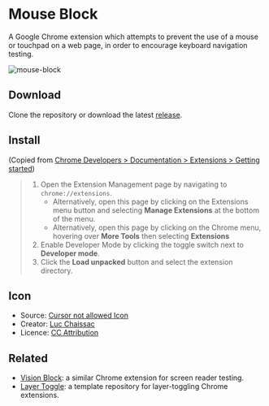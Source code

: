 # Mouse Block

A Google Chrome extension which attempts to prevent the use of a mouse or touchpad on a web page, in order to encourage keyboard navigation testing.

![mouse-block](https://user-images.githubusercontent.com/1349608/140497013-f7bca616-8382-4ee1-b75b-569ace38f8ca.gif)

## Download

Clone the repository or download the latest [release](https://github.com/davidding/mouse-block/releases).

## Install

(Copied from [Chrome Developers > Documentation > Extensions > Getting started](https://developer.chrome.com/docs/extensions/mv3/getstarted/))

> 1. Open the Extension Management page by navigating to `chrome://extensions`.
>    - Alternatively, open this page by clicking on the Extensions menu button and selecting **Manage Extensions** at the bottom of the menu.
>    - Alternatively, open this page by clicking on the Chrome menu, hovering over **More Tools** then selecting **Extensions**
> 2. Enable Developer Mode by clicking the toggle switch next to **Developer mode**.
> 3. Click the **Load unpacked** button and select the extension directory.

## Icon

- Source: [Cursor not allowed Icon](https://icon-icons.com/icon/cursor-not-allowed/100169)
- Creator: [Luc Chaissac](https://www.lucchaissac.com/)
- Licence: [CC Attribution](https://creativecommons.org/licenses/by/4.0/)

## Related

- [Vision Block](https://github.com/davidding/vision-block): a similar Chrome extension for screen reader testing.
- [Layer Toggle](https://github.com/davidding/layer-toggle): a template repository for layer-toggling Chrome extensions.
